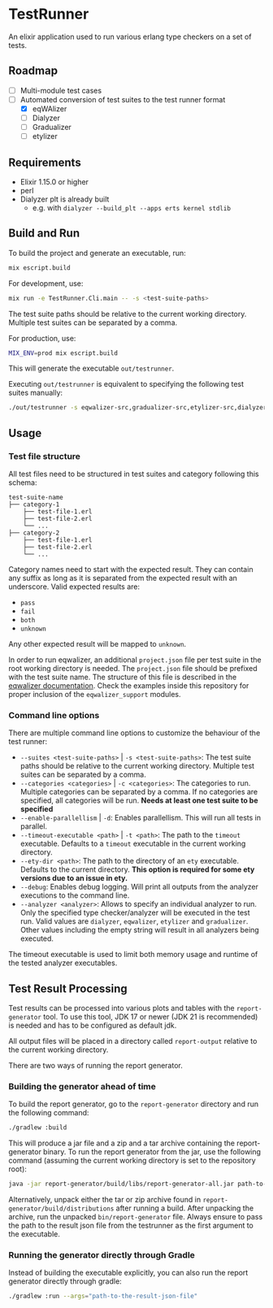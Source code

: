 # TestRunner

An elixir application used to run various erlang type checkers on a set of tests.

## Roadmap

* [ ] Multi-module test cases
* [ ] Automated conversion of test suites to the test runner format
  * [X] eqWAlizer
  * [ ] Dialyzer
  * [ ] Gradualizer
  * [ ] etylizer

## Requirements

- Elixir 1.15.0 or higher
- perl        
- Dialyzer plt is already built
  - e.g. with `dialyzer --build_plt --apps erts kernel stdlib`

## Build and Run

To build the project and generate an executable, run:

```bash
mix escript.build
```

For development, use:

```bash
mix run -e TestRunner.Cli.main -- -s <test-suite-paths>
```

The test suite paths should be relative to the current working directory. Multiple test suites can be separated by a
comma.

For production, use:

```bash
MIX_ENV=prod mix escript.build
```

This will generate the executable `out/testrunner`.

Executing `out/testrunner` is equivalent to specifying the following test suites manually:

```bash
./out/testrunner -s eqwalizer-src,gradualizer-src,etylizer-src,dialyzer-src
```


## Usage

### Test file structure

All test files need to be structured in test suites and category following this schema:

```
test-suite-name
├── category-1
    ├── test-file-1.erl
    ├── test-file-2.erl
    └── ...
├── category-2
    ├── test-file-1.erl
    ├── test-file-2.erl
    └── ...
```

Category names need to start with the expected result. They can contain any suffix as long as it is separated from the
expected result with an underscore.
Valid expected results are:

- `pass`
- `fail`
- `both`
- `unknown`

Any other expected result will be mapped to `unknown`.

In order to run eqwalizer, an additional `project.json` file per test suite in the root working directory is needed.
The `project.json` file should be prefixed with the test suite name.
The structure of this file is described in
the [eqwalizer documentation](https://github.com/WhatsApp/eqwalizer/?tab=readme-ov-file#using-it-with-non-rebar-projects).
Check the examples inside this repository for proper inclusion of the `eqwalizer_support`
modules.

### Command line options

There are multiple command line options to customize the behaviour of the test runner:

- `--suites <test-suite-paths>` | `-s <test-suite-paths>`: The test suite paths should be relative to the current
  working directory. Multiple test suites can be separated by a comma.
- `--categories <categories>` | `-c <categories>`: The categories to run. Multiple categories can be separated by a
  comma. If no categories are specified, all categories will be run. **Needs at least one test suite to be specified**
- `--enable-parallellism` | `-d`: Enables parallellism. This will run all tests in parallel.
- `--timeout-executable <path>` | `-t <path>`: The path to the `timeout` executable. Defaults to a `timeout` executable
  in the current working directory.
- `--ety-dir <path>`: The path to the directory of an `ety` executable. Defaults to the current directory. **This option
  is required for some ety versions due to an issue in ety.**
- `--debug`: Enables debug logging. Will print all outputs from the analyzer executions to the command line.
- `--analyzer <analyzer>`: Allows to specify an individual analyzer to run. Only the specified type checker/analyzer 
  will be executed in the test run. Valid values are `dialyzer`, `eqwalizer`, `etylizer` and `gradualizer`. Other values
  including the empty string will result in all analyzers being executed.

The timeout executable is used to limit both memory usage and runtime of the tested analyzer executables.

## Test Result Processing

Test results can be processed into various plots and tables with the `report-generator` tool.
To use this tool, JDK 17 or newer (JDK 21 is recommended) is needed and has to be configured as default jdk.

All output files will be placed in a directory called `report-output` relative to the current working directory.

There are two ways of running the report generator.

### Building the generator ahead of time

To build the report generator, go to the `report-generator` directory and run the following command:

```bash
./gradlew :build
```

This will produce a jar file and a zip and a tar archive containing the report-generator binary.
To run the report generator from the jar, use the following command (assuming the current working directory is set to the repository root):

```bash
java -jar report-generator/build/libs/report-generator-all.jar path-to-the-result-json-file
```

Alternatively, unpack either the tar or zip archive found in `report-generator/build/distributions` after running a build.
After unpacking the archive, run the unpacked `bin/report-generator` file.
Always ensure to pass the path to the result json file from the testrunner as the first argument to the executable.

### Running the generator directly through Gradle

Instead of building the executable explicitly, you can also run the report generator directly through gradle:

```bash
./gradlew :run --args="path-to-the-result-json-file"
```
